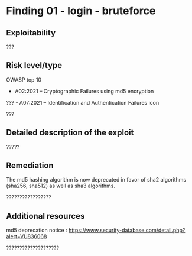 # Finding 01 - login - bruteforce

## Exploitability
???
## Risk level/type
OWASP top 10
- A02:2021 – Cryptographic Failures		using md5 encryption

??? - A07:2021 – Identification and Authentication Failures icon

???





## Detailed description of the exploit
?????


## Remediation
The md5 hashing algorithm is now deprecated in favor of sha2 algorithms (sha256, sha512) as well as sha3 algorithms.

?????????????????

## Additional resources
md5 deprecation notice :
https://www.security-database.com/detail.php?alert=VU836068

????????????????????